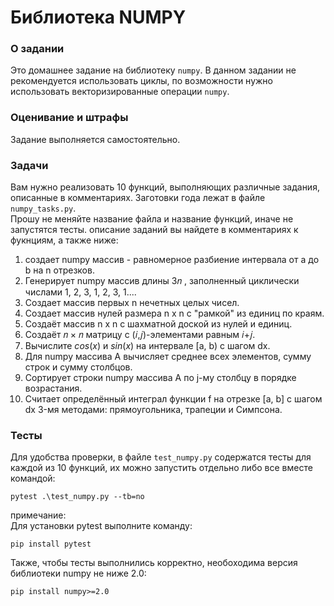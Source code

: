 # Библиотека NUMPY

### О задании
Это домашнее задание на библиотеку `numpy`. В данном задании не рекомендуется использовать циклы, по возможности нужно использовать векторизированные операции `numpy`. 

### Оценивание и штрафы
Задание выполняется самостоятельно. 

### Задачи
Вам нужно реализовать 10 функций, выполняющих различные задания, описанные в комментариях. Заготовки года лежат в файле `numpy_tasks.py`.  
Прошу не меняйте название файла и название функций, иначе не запустятся тесты.
описание заданий вы найдете в комментариях к фукнциям, а также ниже:
1. создает numpy массив - равномерное разбиение интервала от a до b на n отрезков.
2. Генерирует numpy массив длины  3𝑛 , заполненный циклически числами 1, 2, 3, 1, 2, 3, 1....
3. Создает массив первых n нечетных целых чисел.
4. Создает массив нулей размера n x n с "рамкой" из единиц по краям.
5. Создаёт массив n x n с шахматной доской из нулей и единиц.
6. Создаёт 𝑛 × 𝑛  матрицу с (𝑖,𝑗)-элементами равным 𝑖+𝑗.
7. Вычислите $cos(x)$ и $sin(x)$ на интервале [a, b) с шагом dx.
8. Для numpy массива A вычисляет среднее всех элементов, сумму строк и сумму столбцов.
9. Сортирует строки numpy массива A по j-му столбцу в порядке возрастания.
10. Считает определённый интеграл функции f на отрезке [a, b] с шагом dx 3-мя методами: прямоугольника, трапеции и Симпсона.

### Тесты
Для удобства проверки, в файле `test_numpy.py` содержатся тесты для каждой из 10 функций, их можно запустить отдельно либо все вместе командой:  
```
pytest .\test_numpy.py --tb=no
```

примечание:  
Для установки pytest выполните команду:  
```
pip install pytest
```
Также, чтобы тесты выполнились корректно, необоходима версия библиотеки numpy не ниже 2.0:
```
pip install numpy>=2.0
```
